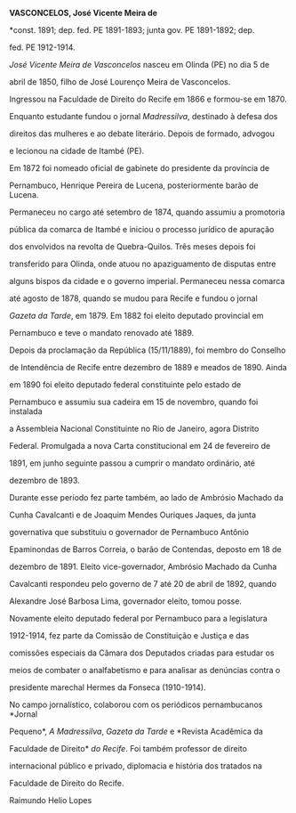 **VASCONCELOS, José Vicente Meira de**



\*const. 1891; dep. fed. PE 1891-1893; junta gov. PE 1891-1892; dep.

fed. PE 1912-1914.



*José Vicente Meira de Vasconcelos* nasceu em Olinda (PE) no dia 5 de

abril de 1850, filho de José Lourenço Meira de Vasconcelos.



Ingressou na Faculdade de Direito do Recife em 1866 e formou-se em 1870.

Enquanto estudante fundou o jornal *Madressilva*, destinado à defesa dos

direitos das mulheres e ao debate literário. Depois de formado, advogou

e lecionou na cidade de Itambé (PE).



Em 1872 foi nomeado oficial de gabinete do presidente da província de

Pernambuco, Henrique Pereira de Lucena, posteriormente barão de Lucena.

Permaneceu no cargo até setembro de 1874, quando assumiu a promotoria

pública da comarca de Itambé e iniciou o processo jurídico de apuração

dos envolvidos na revolta de Quebra-Quilos. Três meses depois foi

transferido para Olinda, onde atuou no apaziguamento de disputas entre

alguns bispos da cidade e o governo imperial. Permaneceu nessa comarca

até agosto de 1878, quando se mudou para Recife e fundou o jornal

*Gazeta da Tarde*, em 1879. Em 1882 foi eleito deputado provincial em

Pernambuco e teve o mandato renovado até 1889.



Depois da proclamação da República (15/11/1889), foi membro do Conselho

de Intendência de Recife entre dezembro de 1889 e meados de 1890. Ainda

em 1890 foi eleito deputado federal constituinte pelo estado de

Pernambuco e assumiu sua cadeira em 15 de novembro, quando foi instalada

a Assembleia Nacional Constituinte no Rio de Janeiro, agora Distrito

Federal. Promulgada a nova Carta constitucional em 24 de fevereiro de

1891, em junho seguinte passou a cumprir o mandato ordinário, até

dezembro de 1893.



Durante esse período fez parte também, ao lado de Ambrósio Machado da

Cunha Cavalcanti e de Joaquim Mendes Ouriques Jaques, da junta

governativa que substituiu o governador de Pernambuco Antônio

Epaminondas de Barros Correia, o barão de Contendas, deposto em 18 de

dezembro de 1891. Eleito vice-governador, Ambrósio Machado da Cunha

Cavalcanti respondeu pelo governo de 7 até 20 de abril de 1892, quando

Alexandre José Barbosa Lima, governador eleito, tomou posse.



Novamente eleito deputado federal por Pernambuco para a legislatura

1912-1914, fez parte da Comissão de Constituição e Justiça e das

comissões especiais da Câmara dos Deputados criadas para estudar os

meios de combater o analfabetismo e para analisar as denúncias contra o

presidente marechal Hermes da Fonseca (1910-1914).



No campo jornalístico, colaborou com os periódicos pernambucanos *Jornal

Pequeno*, *A* *Madressilva*, *Gazeta da Tarde* e *Revista Acadêmica da

Faculdade de Direito* *do Recife*. Foi também professor de direito

internacional público e privado, diplomacia e história dos tratados na

Faculdade de Direito do Recife.



Raimundo Helio Lopes



